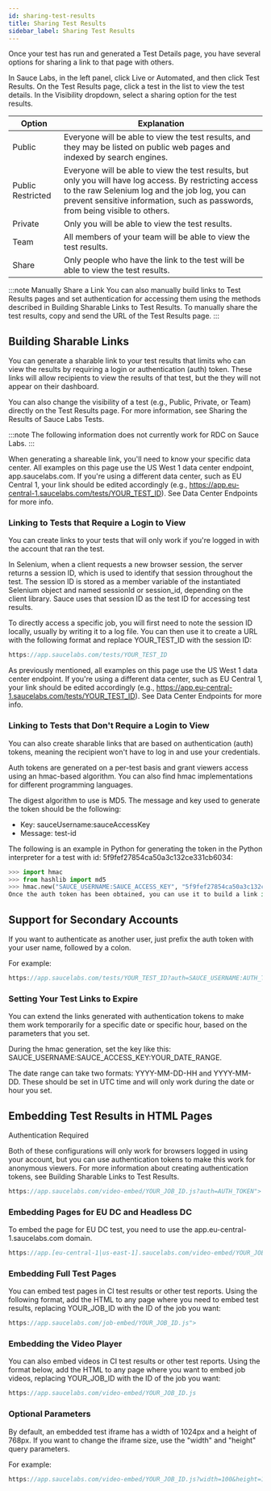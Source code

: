 ```yaml
---
id: sharing-test-results
title: Sharing Test Results
sidebar_label: Sharing Test Results
---
```


Once your test has run and generated a Test Details page, you have several options for sharing a link to that page with others.

In Sauce Labs, in the left panel, click Live or Automated, and then click Test Results.
On the Test Results page, click a test in the list to view the test details.
In the Visibility dropdown, select a sharing option for the test results.


| Option            | Explanation                                                                                                                                                                                                                               |
|-------------------|-------------------------------------------------------------------------------------------------------------------------------------------------------------------------------------------------------------------------------------------|
| Public            | Everyone will be able to view the test results, and they may be listed on public web pages and indexed by search engines.                                                                                                                 |
| Public Restricted | Everyone will be able to view the test results, but only you will have log access. By restricting access to the raw Selenium log and the job log, you can prevent sensitive information, such as passwords, from being visible to others. |
| Private           | Only you will be able to view the test results.                                                                                                                                                                                           |
| Team              | All members of your team will be able to view the test results.                                                                                                                                                                           |
| Share             | Only people who have the link to the test will be able to view the test results.                                                                                                                                                          |


:::note Manually Share a Link
You can also manually build links to Test Results pages and set authentication for accessing them using the methods described in Building Sharable Links to Test Results. To manually share the test results, copy and send the URL of the Test Results page.
:::

## Building Sharable Links
You can generate a sharable link to your test results that limits who can view the results by requiring a login or authentication (auth) token. These links will allow recipients to view the results of that test, but the they will not appear on their dashboard.

You can also change the visibility of a test (e.g., Public, Private, or Team) directly on the Test Results page. For more information, see Sharing the Results of Sauce Labs Tests.

:::note
The following information does not currently work for RDC on Sauce Labs.
:::

When generating a shareable link, you'll need to know your specific data center. All examples on this page use the US West 1 data center endpoint, app.saucelabs.com. If you're using a different data center, such as EU Central 1, your link should be edited accordingly (e.g., https://app.eu-central-1.saucelabs.com/tests/YOUR_TEST_ID). See Data Center Endpoints for more info.

### Linking to Tests that Require a Login to View
You can create links to your tests that will only work if you're logged in with the account that ran the test.

In Selenium, when a client requests a new browser session, the server returns a session ID, which is used to identify that session throughout the test. The session ID is stored as a member variable of the instantiated Selenium object and named sessionId or session_id, depending on the client library. Sauce uses that session ID as the test ID for accessing test results.

To directly access a specific job, you will first need to note the session ID locally, usually by writing it to a log file. You can then use it to create a URL with the following format and replace YOUR_TEST_ID with the session ID:

```js
https://app.saucelabs.com/tests/YOUR_TEST_ID
```

As previously mentioned, all examples on this page use the US West 1 data center endpoint. If you're using a different data center, such as EU Central 1, your link should be edited accordingly (e.g., https://app.eu-central-1.saucelabs.com/tests/YOUR_TEST_ID). See Data Center Endpoints for more info.

### Linking to Tests that Don't Require a Login to View
You can also create sharable links that are based on authentication (auth) tokens, meaning the recipient won't have to log in and use your credentials.

Auth tokens are generated on a per-test basis and grant viewers access using an hmac-based algorithm. You can also find hmac implementations for different programming languages.

The digest algorithm to use is MD5. The message and key used to generate the token should be the following:

* Key: sauceUsername:sauceAccessKey
* Message: test-id

The following is an example in Python for generating the token in the Python interpreter for a test with id: 5f9fef27854ca50a3c132ce331cb6034:

```python
>>> import hmac
>>> from hashlib import md5
>>> hmac.new("SAUCE_USERNAME:SAUCE_ACCESS_KEY", "5f9fef27854ca50a3c132ce331cb6034", md5).hexdigest()
Once the auth token has been obtained, you can use it to build a link in this format: https://app.saucelabs.com/tests/YOUR_TEST_ID?auth=AUTH_TOKEN.
```
## Support for Secondary Accounts
If you want to authenticate as another user, just prefix the auth token with your user name, followed by a colon.

For example: 

```js
https://app.saucelabs.com/tests/YOUR_TEST_ID?auth=SAUCE_USERNAME:AUTH_TOKEN.
```

### Setting Your Test Links to Expire
You can extend the links generated with authentication tokens to make them work temporarily for a specific date or specific hour, based on the parameters that you set.

During the hmac generation, set the key like this: SAUCE_USERNAME:SAUCE_ACCESS_KEY:YOUR_DATE_RANGE.

The date range can take two formats: YYYY-MM-DD-HH and YYYY-MM-DD. These should be set in UTC time and will only work during the date or hour you set.

## Embedding Test Results in HTML Pages

Authentication Required

Both of these configurations will only work for browsers logged in using your account, but you can use authentication tokens to make this work for anonymous viewers. For more information about creating authentication tokens, see Building Sharable Links to Test Results.

```js
https://app.saucelabs.com/video-embed/YOUR_JOB_ID.js?auth=AUTH_TOKEN">
```

### Embedding Pages for EU DC and Headless DC

To embed the page for EU DC test, you need to use the app.eu-central-1.saucelabs.com domain.

```js
https://app.[eu-central-1|us-east-1].saucelabs.com/video-embed/YOUR_JOB_ID.js?auth=AUTH_TOKEN">
```

### Embedding Full Test Pages
You can embed test pages in CI test results or other test reports. Using the following format, add the HTML to any page where you need to embed test results, replacing YOUR_JOB_ID with the ID of the job you want:

```js
https://app.saucelabs.com/job-embed/YOUR_JOB_ID.js">
```

### Embedding the Video Player
You can also embed videos in CI test results or other test reports. Using the format below, add the HTML to any page where you want to embed job videos, replacing YOUR_JOB_ID with the ID of the job you want:

```js
https://app.saucelabs.com/video-embed/YOUR_JOB_ID.js
```

### Optional Parameters
By default, an embedded test iframe has a width of 1024px and a height of 768px. If you want to change the iframe size, use the "width" and "height" query parameters.

For example:

```js
https://app.saucelabs.com/video-embed/YOUR_JOB_ID.js?width=100&height=100">
```
